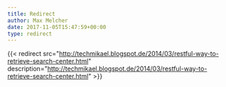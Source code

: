 ```yaml
---
title: Redirect
author: Max Melcher
date: 2017-11-05T15:47:59+00:00
type: redirect
---
```

{{< redirect src="http://techmikael.blogspot.de/2014/03/restful-way-to-retrieve-search-center.html" description="http://techmikael.blogspot.de/2014/03/restful-way-to-retrieve-search-center.html" >}}
